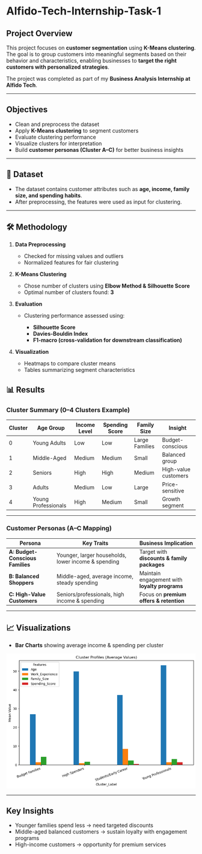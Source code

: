 # Alfido-Tech-Internship-Task-1

##  Project Overview

This project focuses on **customer segmentation** using **K-Means clustering**. The goal is to group customers into meaningful segments based on their behavior and characteristics, enabling businesses to **target the right customers with personalized strategies**.

The project was completed as part of my **Business Analysis Internship at Alfido Tech**.

---

##  Objectives

* Clean and preprocess the dataset
* Apply **K-Means clustering** to segment customers
* Evaluate clustering performance
* Visualize clusters for interpretation
* Build **customer personas (Cluster A–C)** for better business insights

---

## 📂 Dataset

* The dataset contains customer attributes such as **age, income, family size, and spending habits**.
* After preprocessing, the features were used as input for clustering.

---

## 🛠️ Methodology

1. **Data Preprocessing**

   * Checked for missing values and outliers
   * Normalized features for fair clustering

2. **K-Means Clustering**

   * Chose number of clusters using **Elbow Method & Silhouette Score**
   * Optimal number of clusters found: **3**

3. **Evaluation**

   * Clustering performance assessed using:

     * **Silhouette Score**
     * **Davies-Bouldin Index**
     * **F1-macro (cross-validation for downstream classification)**

4. **Visualization**

   * Heatmaps to compare cluster means
   * Tables summarizing segment characteristics


## 📊 Results

### Cluster Summary (0–4 Clusters Example)

| Cluster | Age Group           | Income Level | Spending Score | Family Size    | Insight              |
| ------- | ------------------- | ------------ | -------------- | -------------- | -------------------- |
| 0       | Young Adults        | Low          | Low            | Large Families | Budget-conscious     |
| 1       | Middle-Aged         | Medium       | Medium         | Small          | Balanced group       |
| 2       | Seniors             | High         | High           | Medium         | High-value customers |
| 3       | Adults              | Medium       | Low            | Large          | Price-sensitive      |
| 4       | Young Professionals | High         | Medium         | Small          | Growth segment       |

---

### Customer Personas (A–C Mapping)

| Persona                          | Key Traits                                          | Business Implication                          |
| -------------------------------- | --------------------------------------------------- | --------------------------------------------- |
| **A: Budget-Conscious Families** | Younger, larger households, lower income & spending | Target with **discounts & family packages**   |
| **B: Balanced Shoppers**         | Middle-aged, average income, steady spending        | Maintain engagement with **loyalty programs** |
| **C: High-Value Customers**      | Seniors/professionals, high income & spending       | Focus on **premium offers & retention**       |

---

## 📈 Visualizations

* **Bar Charts** showing average income & spending per cluster

![chart](https://github.com/Abdulrasheed055/Alfido-Tech-Internship-Task-1/blob/main/output_9_0.png)

---

##  Key Insights

* Younger families spend less → need targeted discounts
* Middle-aged balanced customers → sustain loyalty with engagement programs
* High-income customers → opportunity for premium services


